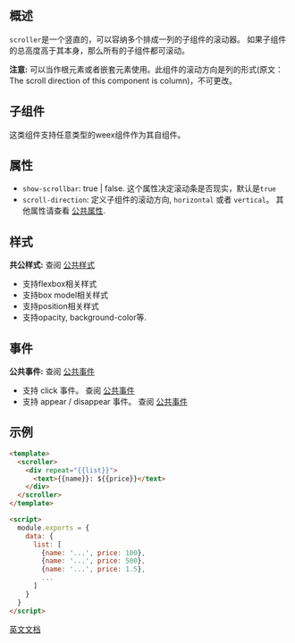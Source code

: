
## 概述

`scroller`是一个竖直的，可以容纳多个排成一列的子组件的滚动器。 如果子组件的总高度高于其本身，那么所有的子组件都可滚动。

**注意:**  <scroller> 可以当作根元素或者嵌套元素使用。此组件的滚动方向是列的形式(原文： The scroll direction of this component is column)，不可更改。

## 子组件

这类组件支持任意类型的weex组件作为其自组件。

## 属性
* `show-scrollbar`: <boolean> true | false. 这个属性决定滚动条是否现实，默认是`true`
* `scroll-direction`: <string> 定义子组件的滚动方向, `horizontal` 或者 `vertical`。
其他属性请查看 [公共属性](http://alibaba.github.io/weex/doc/references/common-attrs.html).

## 样式

**共公样式:** 查阅 [公共样式](http://alibaba.github.io/weex/doc/references/common-attrs.html)

* 支持flexbox相关样式
* 支持box model相关样式
* 支持position相关样式
* 支持opacity, background-color等.

## 事件

**公共事件:** 查阅 [公共事件](http://alibaba.github.io/weex/doc/references/common-event.html)

* 支持 click 事件。 查阅 [公共事件](http://alibaba.github.io/weex/doc/references/common-event.html)
* 支持 appear / disappear 事件。 查阅 [公共事件](http://alibaba.github.io/weex/doc/references/common-event.html)

## 示例

```html
<template>
  <scroller>
    <div repeat="{{list}}">
      <text>{{name}}: ${{price}}</text>
    </div>
  </scroller>
</template>

<script>
  module.exports = {
    data: {
      list: [
        {name: '...', price: 100},
        {name: '...', price: 500},
        {name: '...', price: 1.5},
        ...
      ]
    }
  }
</script>
```


[英文文档](http://alibaba.github.io/weex/doc/components/scroller.html)

